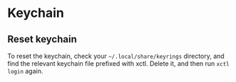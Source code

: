 # Keychain

## Reset keychain

To reset the keychain, check your `~/.local/share/keyrings` directory, and find the relevant keychain file prefixed with
xctl. Delete it, and then run `xctl login` again.
